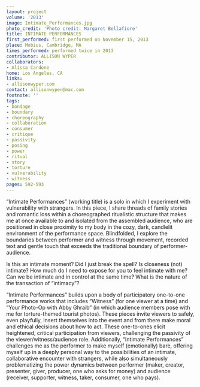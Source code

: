 ```yaml
---
layout: project
volume: '2013'
image: Intimate_Performances.jpg
photo_credit: 'Photo credit: Margaret Bellafiore'
title: INTIMATE PERFORMANCES
first_performed: first performed on November 15, 2013
place: Mobius, Cambridge, MA
times_performed: performed twice in 2013
contributor: ALLISON WYPER
collaborators:
- Alissa Cardone
home: Los Angeles, CA
links:
- allisonwyper.com
contact: allisonwyper@mac.com
footnote: ''
tags:
- bondage
- boundary
- choreography
- collaboration
- consumer
- critique
- passivity
- posing
- power
- ritual
- story
- torture
- vulnerability
- witness
pages: 592-593
---
```


“Intimate Performances” (working title) is a solo in which I experiment with vulnerability with strangers. In this piece, I share threads of family stories and romantic loss within a choreographed ritualistic structure that makes me at once available to and isolated from the assembled audience, who are positioned in close proximity to my body in the cozy, dark, candlelit environment of the performance space. Blindfolded, I explore the boundaries between performer and witness through movement, recorded text and gentle touch that exceeds the traditional boundary of performer-audience.

Is this an intimate moment? Did I just break the spell? Is closeness (not) intimate? How much do I need to expose for you to feel intimate with me? Can we be intimate and in control at the same time? What is the nature of the transaction of “intimacy”?

“Intimate Performances” builds upon a body of participatory one-to-one performance works that includes “Witness” (for one viewer at a time) and “Your Photo-Op with Abby Ghraib” (in which audience members pose with me for torture-themed tourist photos). These pieces invite viewers to safely, even playfully, insert themselves into the event and from there make moral and ethical decisions about how to act. These one-to-ones elicit heightened, critical participation from viewers, challenging the passivity of the viewer/witness/audience role. Additionally, “Intimate Performances” challenges me as the performer to make myself (emotionally) bare, offering myself up in a deeply personal way to the possibilities of an intimate, collaborative encounter with strangers, while also simultaneously problematizing the power dynamics between performer (maker, creator, presenter, giver, producer, one who asks for money) and audience (receiver, supporter, witness, taker, consumer, one who pays).
